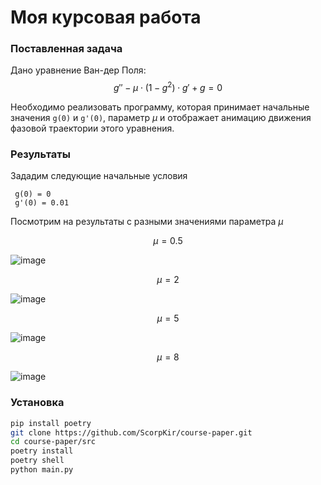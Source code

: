 # Моя курсовая работа

### Поставленная задача
Дано уравнение Ван-дер Поля:
 $$g''- \mu \cdot (1 - g^2) \cdot g' + g = 0$$
 
Необходимо реализовать программу, которая принимает начальные значения `g(0)` и `g'(0)`, параметр $\mu$ и отображает анимацию движения фазовой траектории этого уравнения.

### Результаты

Зададим следующие начальные условия
```
 g(0) = 0
 g'(0) = 0.01
```

Посмотрим на результаты с разными значениями параметра $\mu$

$$\mu=0.5$$ 

![image](https://github.com/ScorpKir/course-paper/assets/77200268/772bc10b-6037-4a33-b206-bb84e6594c96)

$$\mu=2$$ 

![image](https://github.com/ScorpKir/course-paper/assets/77200268/777f7625-55c7-405e-b8ef-0c2424663720)

$$\mu=5$$ 

![image](https://github.com/ScorpKir/course-paper/assets/77200268/644ca227-32bb-4a7e-bf70-f4497bb1989f)

$$\mu=8$$ 

![image](https://github.com/ScorpKir/course-paper/assets/77200268/cd6427ff-b04b-459b-b091-bc55e087dc61)

### Установка 

```bash
pip install poetry
git clone https://github.com/ScorpKir/course-paper.git
cd course-paper/src
poetry install
poetry shell
python main.py
```
